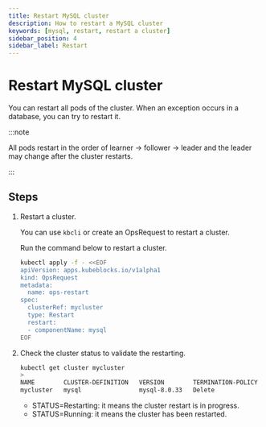 ```yaml
---
title: Restart MySQL cluster
description: How to restart a MySQL cluster
keywords: [mysql, restart, restart a cluster]
sidebar_position: 4
sidebar_label: Restart
---
```


# Restart MySQL cluster

You can restart all pods of the cluster. When an exception occurs in a database, you can try to restart it.

:::note

All pods restart in the order of learner -> follower -> leader and the leader may change after the cluster restarts.

:::

## Steps

1. Restart a cluster.

   You can use `kbcli` or create an OpsRequest to restart a cluster.

   Run the command below to restart a cluster.

   ```bash
   kubectl apply -f - <<EOF
   apiVersion: apps.kubeblocks.io/v1alpha1
   kind: OpsRequest
   metadata:
     name: ops-restart
   spec:
     clusterRef: mycluster
     type: Restart 
     restart:
     - componentName: mysql
   EOF
   ```

2. Check the cluster status to validate the restarting.

   ```bash
   kubectl get cluster mycluster
   >
   NAME        CLUSTER-DEFINITION   VERSION        TERMINATION-POLICY   STATUS    AGE
   mycluster   mysql                mysql-8.0.33   Delete               Running   4d19h
   ```

   - STATUS=Restarting: it means the cluster restart is in progress.
   - STATUS=Running: it means the cluster has been restarted.
